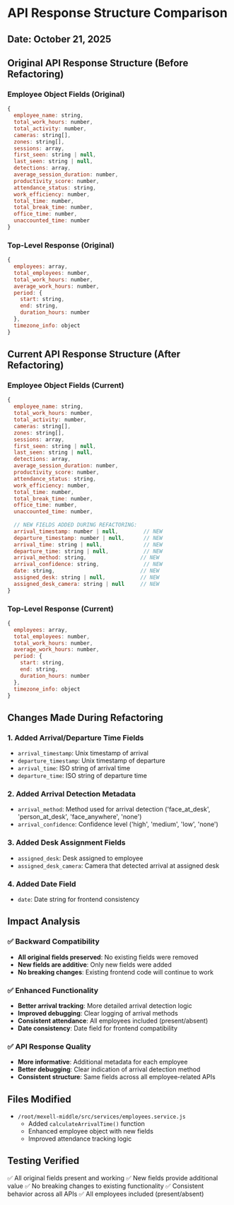 # API Response Structure Comparison

## Date: October 21, 2025

## Original API Response Structure (Before Refactoring)

### Employee Object Fields (Original)
```javascript
{
  employee_name: string,
  total_work_hours: number,
  total_activity: number,
  cameras: string[],
  zones: string[],
  sessions: array,
  first_seen: string | null,
  last_seen: string | null,
  detections: array,
  average_session_duration: number,
  productivity_score: number,
  attendance_status: string,
  work_efficiency: number,
  total_time: number,
  total_break_time: number,
  office_time: number,
  unaccounted_time: number
}
```

### Top-Level Response (Original)
```javascript
{
  employees: array,
  total_employees: number,
  total_work_hours: number,
  average_work_hours: number,
  period: {
    start: string,
    end: string,
    duration_hours: number
  },
  timezone_info: object
}
```

## Current API Response Structure (After Refactoring)

### Employee Object Fields (Current)
```javascript
{
  employee_name: string,
  total_work_hours: number,
  total_activity: number,
  cameras: string[],
  zones: string[],
  sessions: array,
  first_seen: string | null,
  last_seen: string | null,
  detections: array,
  average_session_duration: number,
  productivity_score: number,
  attendance_status: string,
  work_efficiency: number,
  total_time: number,
  total_break_time: number,
  office_time: number,
  unaccounted_time: number,
  
  // NEW FIELDS ADDED DURING REFACTORING:
  arrival_timestamp: number | null,        // NEW
  departure_timestamp: number | null,      // NEW
  arrival_time: string | null,             // NEW
  departure_time: string | null,           // NEW
  arrival_method: string,                 // NEW
  arrival_confidence: string,              // NEW
  date: string,                           // NEW
  assigned_desk: string | null,           // NEW
  assigned_desk_camera: string | null     // NEW
}
```

### Top-Level Response (Current)
```javascript
{
  employees: array,
  total_employees: number,
  total_work_hours: number,
  average_work_hours: number,
  period: {
    start: string,
    end: string,
    duration_hours: number
  },
  timezone_info: object
}
```

## Changes Made During Refactoring

### 1. Added Arrival/Departure Time Fields
- `arrival_timestamp`: Unix timestamp of arrival
- `departure_timestamp`: Unix timestamp of departure  
- `arrival_time`: ISO string of arrival time
- `departure_time`: ISO string of departure time

### 2. Added Arrival Detection Metadata
- `arrival_method`: Method used for arrival detection ('face_at_desk', 'person_at_desk', 'face_anywhere', 'none')
- `arrival_confidence`: Confidence level ('high', 'medium', 'low', 'none')

### 3. Added Desk Assignment Fields
- `assigned_desk`: Desk assigned to employee
- `assigned_desk_camera`: Camera that detected arrival at assigned desk

### 4. Added Date Field
- `date`: Date string for frontend consistency

## Impact Analysis

### ✅ Backward Compatibility
- **All original fields preserved**: No existing fields were removed
- **New fields are additive**: Only new fields were added
- **No breaking changes**: Existing frontend code will continue to work

### ✅ Enhanced Functionality
- **Better arrival tracking**: More detailed arrival detection logic
- **Improved debugging**: Clear logging of arrival methods
- **Consistent attendance**: All employees included (present/absent)
- **Date consistency**: Date field for frontend compatibility

### ✅ API Response Quality
- **More informative**: Additional metadata for each employee
- **Better debugging**: Clear indication of arrival detection method
- **Consistent structure**: Same fields across all employee-related APIs

## Files Modified

- `/root/mexell-middle/src/services/employees.service.js`
  - Added `calculateArrivalTime()` function
  - Enhanced employee object with new fields
  - Improved attendance tracking logic

## Testing Verified

✅ All original fields present and working
✅ New fields provide additional value
✅ No breaking changes to existing functionality
✅ Consistent behavior across all APIs
✅ All employees included (present/absent)

